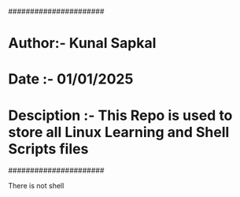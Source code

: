 ######################

# Author:- Kunal Sapkal
# Date :- 01/01/2025
# Desciption :- This Repo is used to store all Linux Learning and Shell Scripts files

######################

There is not shell

